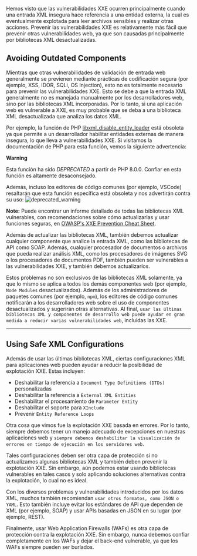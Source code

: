 Hemos visto que las vulnerabilidades XXE ocurren principalmente cuando una entrada XML insegura hace referencia a una entidad externa, la cual es eventualmente explotada para leer archivos sensibles y realizar otras acciones. Prevenir las vulnerabilidades XXE es relativamente más fácil que prevenir otras vulnerabilidades web, ya que son causadas principalmente por bibliotecas XML desactualizadas.

## Avoiding Outdated Components

Mientras que otras vulnerabilidades de validación de entrada web generalmente se previenen mediante prácticas de codificación segura (por ejemplo, XSS, IDOR, SQLi, OS Injection), esto no es totalmente necesario para prevenir las vulnerabilidades XXE. Esto se debe a que la entrada XML generalmente no es manejada manualmente por los desarrolladores web, sino por las bibliotecas XML incorporadas. Por lo tanto, si una aplicación web es vulnerable a XXE, es muy probable que se deba a una biblioteca XML desactualizada que analiza los datos XML.

Por ejemplo, la función de PHP [libxml_disable_entity_loader](https://www.php.net/manual/en/function.libxml-disable-entity-loader.php) está obsoleta ya que permite a un desarrollador habilitar entidades externas de manera insegura, lo que lleva a vulnerabilidades XXE. Si visitamos la documentación de PHP para esta función, vemos la siguiente advertencia:

**Warning**

Esta función ha sido _DEPRECATED_ a partir de PHP 8.0.0. Confiar en esta función es altamente desaconsejado.

Además, incluso los editores de código comunes (por ejemplo, VSCode) resaltarán que esta función específica está obsoleta y nos advertirán contra su uso: ![deprecated_warning](https://academy.hackthebox.com/storage/modules/134/web_attacks_xxe_deprecated_warning.jpg)

**Note:** Puede encontrar un informe detallado de todas las bibliotecas XML vulnerables, con recomendaciones sobre cómo actualizarlas y usar funciones seguras, en [OWASP's XXE Prevention Cheat Sheet](https://cheatsheetseries.owasp.org/cheatsheets/XML_External_Entity_Prevention_Cheat_Sheet.html#php).

Además de actualizar las bibliotecas XML, también debemos actualizar cualquier componente que analice la entrada XML, como las bibliotecas de API como SOAP. Además, cualquier procesador de documentos o archivos que pueda realizar análisis XML, como los procesadores de imágenes SVG o los procesadores de documentos PDF, también pueden ser vulnerables a las vulnerabilidades XXE, y también debemos actualizarlos.

Estos problemas no son exclusivos de las bibliotecas XML solamente, ya que lo mismo se aplica a todos los demás componentes web (por ejemplo, `Node Modules` desactualizados). Además de los administradores de paquetes comunes (por ejemplo, `npm`), los editores de código comunes notificarán a los desarrolladores web sobre el uso de componentes desactualizados y sugerirán otras alternativas. Al final, `usar las últimas bibliotecas XML y componentes de desarrollo web puede ayudar en gran medida a reducir varias vulnerabilidades web`, incluidas las XXE.

---

## Using Safe XML Configurations

Además de usar las últimas bibliotecas XML, ciertas configuraciones XML para aplicaciones web pueden ayudar a reducir la posibilidad de explotación XXE. Estas incluyen:

- Deshabilitar la referencia a `Document Type Definitions (DTDs)` personalizadas
- Deshabilitar la referencia a `External XML Entities`
- Deshabilitar el procesamiento de `Parameter Entity`
- Deshabilitar el soporte para `XInclude`
- Prevenir `Entity Reference Loops`

Otra cosa que vimos fue la explotación XXE basada en errores. Por lo tanto, siempre debemos tener un manejo adecuado de excepciones en nuestras aplicaciones web y `siempre debemos deshabilitar la visualización de errores en tiempo de ejecución en los servidores web`.

Tales configuraciones deben ser otra capa de protección si no actualizamos algunas bibliotecas XML y también deben prevenir la explotación XXE. Sin embargo, aún podemos estar usando bibliotecas vulnerables en tales casos y solo aplicando soluciones alternativas contra la explotación, lo cual no es ideal.

Con los diversos problemas y vulnerabilidades introducidos por los datos XML, muchos también recomiendan `usar otros formatos, como JSON o YAML`. Esto también incluye evitar los estándares de API que dependen de XML (por ejemplo, SOAP) y usar APIs basadas en JSON en su lugar (por ejemplo, REST).

Finalmente, usar Web Application Firewalls (WAFs) es otra capa de protección contra la explotación XXE. Sin embargo, nunca debemos confiar completamente en los WAFs y dejar el back-end vulnerable, ya que los WAFs siempre pueden ser burlados.